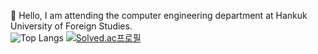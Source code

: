 🔭 Hello, I am attending the computer engineering department at Hankuk University of Foreign Studies.\
![Top Langs](https://github-readme-stats.vercel.app/api/top-langs/?username=yumin1020&layout=compact)
[![Solved.ac프로필](http://mazassumnida.wtf/api/v2/generate_badge?boj={handle})](https://solved.ac/{handle})

<!--
**yumin1020/yumin1020** is a ✨ _special_ ✨ repository because its `README.md` (this file) appears on your GitHub profile.

Here are some ideas to get you started:

- 🔭 I’m currently working on ...
- 👯 I’m looking to collaborate on ...
- 🤔 I’m looking for help with ...
- 💬 Ask me about ...
- 📫 How to reach me: ...
- 😄 Pronouns: ...
- ⚡ Fun fact: ...
-->
